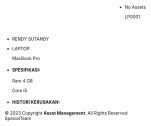 <html lang="en">

<head>
  <meta charset="utf-8">
  <meta content="width=device-width, initial-scale=1.0" name="viewport">

  <title>Asset Management Perusahaan</title>
  <meta content="" name="description">
  <meta content="" name="keywords">

  <!-- Favicons -->
  <link href="../public/img/favicon.png" rel="icon">
  <link href="../public/img/apple-touch-icon.png" rel="apple-touch-icon">

  <!-- Google Fonts -->
  <link href="https://fonts.googleapis.com/css?family=Open+Sans:300,300i,400,400i,600,600i,700,700i|Jost:300,300i,400,400i,500,500i,600,600i,700,700i|Poppins:300,300i,400,400i,500,500i,600,600i,700,700i" rel="stylesheet">

  <!-- Vendor CSS Files -->
  <link href="../public/vendor/aos/aos.css" rel="stylesheet">
  <link href="../public/vendor/bootstrap/css/bootstrap.min.css" rel="stylesheet">
  <link href="../public/vendor/bootstrap-icons/bootstrap-icons.css" rel="stylesheet">
  <link href="../public/vendor/boxicons/css/boxicons.min.css" rel="stylesheet">
  <link href="../public/vendor/glightbox/css/glightbox.min.css" rel="stylesheet">
  <link href="../public/vendor/remixicon/remixicon.css" rel="stylesheet">
  <link href="../public/vendor/swiper/swiper-bundle.min.css" rel="stylesheet">

  <!-- Template Main CSS File -->
  <link href="../public/css/style.css" rel="stylesheet">

</head>

<body>
  <main id="main">
    <body>
    <section id="why-us" class="why-us section-bg">
      <div class="container-fluid" data-aos="">
        <div class="row">
          <div class="col-lg-12 d-flex flex-column justify-content-center align-items-stretch  order-2 order-lg-1">
            <div class="accordion-list">
              <ul>
                <li style="float: right; width: 25%; height: auto;" >
                  <p>No Assets</p>
                  <p>LP0001</p>
                </li>
                <br><br><br><br><br><br>
                <li>
                  <p>RENDY SUTANDY</p>
                </li>
                <li>
                  <P>LAPTOP:</P>
                  <p>MacBook Pro</p>
                </li>
                <li>
                  <h4>SPESIFIKASI:</h4>
                  <p>Ram 4 GB</p>
                  <p>Core I5</p>
                </li>
                <li>
                  <h4>HISTORI KERUSAKAN:</h4>
                </li>
              </ul>
            </div>
          </div>
        </div>
      </div>
    </section>
    </body>
  </main><!-- End #main -->

  <!-- ======= Footer ======= -->
  <footer id="footer">
    <div class="container footer-bottom clearfix">
      <div class="copyright">
        &copy; 2023 Copyright <strong><span>Asset Management</span></strong>.  All Rights Reserved
      </div>
      <div class="credits">
       SpecialTeam
      </div>
    </div>
  </footer><!-- End Footer -->

  <div id="preloader"></div>
  <a href="#" class="back-to-top d-flex align-items-center justify-content-center"><i class="bi bi-arrow-up-short"></i></a>

  <!-- Vendor JS Files -->
  <script src="../public/vendor/aos/aos.js"></script>
  <script src="../public/vendor/bootstrap/js/bootstrap.bundle.min.js"></script>
  <script src="../public/vendor/glightbox/js/glightbox.min.js"></script>
  <script src="../public/vendor/isotope-layout/isotope.pkgd.min.js"></script>
  <script src="../public/vendor/swiper/swiper-bundle.min.js"></script>
  <script src="../public/vendor/waypoints/noframework.waypoints.js"></script>
  <script src="../public/vendor/php-email-form/validate.js"></script>
   
  <!-- Template Main JS File -->
  <script src="../public/js/main.js"></script>

</body>
 
</html>
